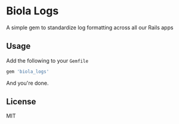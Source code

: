 Biola Logs
==========

A simple gem to standardize log formatting across all our Rails apps

Usage
-----

Add the following to your `Gemfile`

```ruby
gem 'biola_logs'
```

And you're done.

License
-------

MIT
